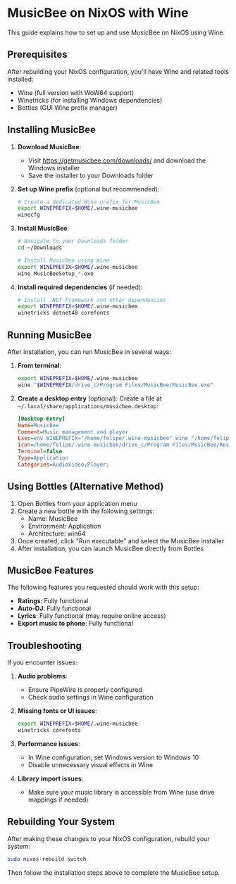 # MusicBee on NixOS with Wine

This guide explains how to set up and use MusicBee on NixOS using Wine.

## Prerequisites

After rebuilding your NixOS configuration, you'll have Wine and related tools installed:

- Wine (full version with WoW64 support)
- Winetricks (for installing Windows dependencies)
- Bottles (GUI Wine prefix manager)

## Installing MusicBee

1. **Download MusicBee**:

   - Visit https://getmusicbee.com/downloads/ and download the Windows installer
   - Save the installer to your Downloads folder

2. **Set up Wine prefix** (optional but recommended):

   ```bash
   # Create a dedicated Wine prefix for MusicBee
   export WINEPREFIX=$HOME/.wine-musicbee
   winecfg
   ```

3. **Install MusicBee**:

   ```bash
   # Navigate to your Downloads folder
   cd ~/Downloads

   # Install MusicBee using Wine
   export WINEPREFIX=$HOME/.wine-musicbee
   wine MusicBeeSetup_*.exe
   ```

4. **Install required dependencies** (if needed):
   ```bash
   # Install .NET Framework and other dependencies
   export WINEPREFIX=$HOME/.wine-musicbee
   winetricks dotnet48 corefonts
   ```

## Running MusicBee

After installation, you can run MusicBee in several ways:

1. **From terminal**:

   ```bash
   export WINEPREFIX=$HOME/.wine-musicbee
   wine "$WINEPREFIX/drive_c/Program Files/MusicBee/MusicBee.exe"
   ```

2. **Create a desktop entry** (optional):
   Create a file at `~/.local/share/applications/musicbee.desktop`:
   ```ini
   [Desktop Entry]
   Name=MusicBee
   Comment=Music management and player
   Exec=env WINEPREFIX="/home/felipe/.wine-musicbee" wine "/home/felipe/.wine-musicbee/drive_c/Program Files/MusicBee/MusicBee.exe"
   Icon=/home/felipe/.wine-musicbee/drive_c/Program Files/MusicBee/Resources/Icons/MusicBee.ico
   Terminal=false
   Type=Application
   Categories=AudioVideo;Player;
   ```

## Using Bottles (Alternative Method)

1. Open Bottles from your application menu
2. Create a new bottle with the following settings:
   - Name: MusicBee
   - Environment: Application
   - Architecture: win64
3. Once created, click "Run executable" and select the MusicBee installer
4. After installation, you can launch MusicBee directly from Bottles

## MusicBee Features

The following features you requested should work with this setup:

- **Ratings**: Fully functional
- **Auto-DJ**: Fully functional
- **Lyrics**: Fully functional (may require online access)
- **Export music to phone**: Fully functional

## Troubleshooting

If you encounter issues:

1. **Audio problems**:

   - Ensure PipeWire is properly configured
   - Check audio settings in Wine configuration

2. **Missing fonts or UI issues**:

   ```bash
   export WINEPREFIX=$HOME/.wine-musicbee
   winetricks corefonts
   ```

3. **Performance issues**:

   - In Wine configuration, set Windows version to Windows 10
   - Disable unnecessary visual effects in Wine

4. **Library import issues**:
   - Make sure your music library is accessible from Wine (use drive mappings if needed)

## Rebuilding Your System

After making these changes to your NixOS configuration, rebuild your system:

```bash
sudo nixos-rebuild switch
```

Then follow the installation steps above to complete the MusicBee setup.
